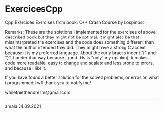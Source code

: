 # ExercicesCpp
Cpp Exercices
Exercises from book: C++ Crash Course by Lospinoso

Remarks: 
These are the solutions I implemented for the exercises of above described book but they might not be  optimal. 
It might also be that I missinterpreted the exercises and the code does something different than  what the author intended they did.
They might have a strong C accent because it is my preferred language. 
About the curly braces indent "{" and "}", I prefer that way because , (and this is "only" my opinion),  it makes code more readable, easy to change and scalate and less prone to errors, and because I like  it.

If you have found a better solution for the solved problems, or erros on what i programmed,I will thank you to notify me!

whiletruethendream@gmail.com 

---
amaia
24.09.2021
